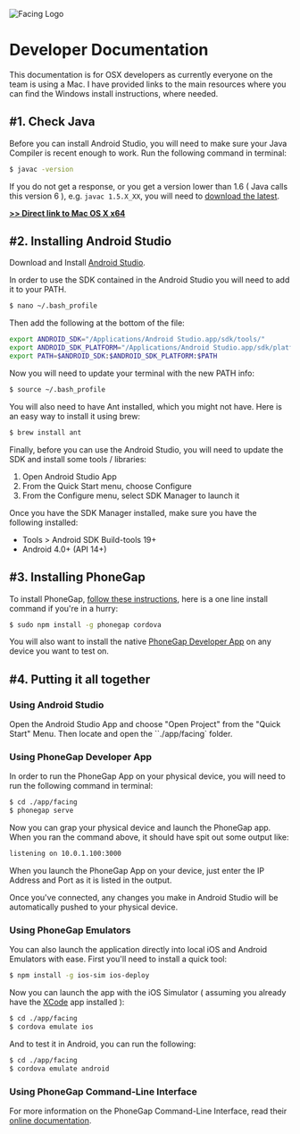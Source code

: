 ![Facing Logo](https://raw.githubusercontent.com/manifestinteractive/facing/master/assets/logo/exports/main/rectangle/logo_rectangle_github.png)



Developer Documentation
===

This documentation is for OSX developers as currently everyone on the team is using a Mac.  I have provided links to the main resources where you can find the Windows install instructions, where needed.

\#1. Check Java
---

Before you can install Android Studio, you will need to make sure your Java Compiler is recent enough to work. Run the following command in terminal:

```bash
$ javac -version
```

If you do not get a response, or you get a version lower than 1.6 ( Java calls this version 6 ), e.g. `javac 1.5.X_XX`, you will need to [download the latest](http://www.oracle.com/technetwork/java/javase/downloads/jdk8-downloads-2133151.html).

**[>> Direct link to Mac OS X x64](http://download.oracle.com/otn-pub/java/jdk/8u11-b12/jdk-8u11-macosx-x64.dmg)**


\#2. Installing Android Studio
---

Download and Install [Android Studio](http://developer.android.com/sdk/installing/studio.html).

In order to use the SDK contained in the Android Studio you will need to add it to your PATH.

```bash
$ nano ~/.bash_profile
```

Then add the following at the bottom of the file:

```bash
export ANDROID_SDK="/Applications/Android Studio.app/sdk/tools/"
export ANDROID_SDK_PLATFORM="/Applications/Android Studio.app/sdk/platform-tools/"
export PATH=$ANDROID_SDK:$ANDROID_SDK_PLATFORM:$PATH
```

Now you will need to update your terminal with the new PATH info:

```bash
$ source ~/.bash_profile
```

You will also need to have Ant installed, which you might not have.  Here is an easy way to install it using brew:

```bash
$ brew install ant
```

Finally, before you can use the Android Studio, you will need to update the SDK and install some tools / libraries:

1. Open Android Studio App
2. From the Quick Start menu, choose Configure
3. From the Configure menu, select SDK Manager to launch it

Once you have the SDK Manager installed, make sure you have the following installed:

* Tools > Android SDK Build-tools 19+
* Android 4.0+ (API 14+)

\#3. Installing PhoneGap
---

To install PhoneGap, [follow these instructions](http://phonegap.com/install/), here is a one line install command if you're in a hurry:

```bash
$ sudo npm install -g phonegap cordova
```

You will also want to install the native [PhoneGap Developer App](http://app.phonegap.com/) on any device you want to test on.

\#4. Putting it all together
---

### Using Android Studio

Open the Android Studio App and choose "Open Project" from the "Quick Start" Menu.  Then locate and open the ``./app/facing` folder.

### Using PhoneGap Developer App

In order to run the PhoneGap App on your physical device, you will need to run the following command in terminal:

```bash
$ cd ./app/facing
$ phonegap serve
```

Now you can grap your physical device and launch the PhoneGap app. When you ran the command above, it should have spit out some output like:

```bash
listening on 10.0.1.100:3000
```

When you launch the PhoneGap App on your device, just enter the IP Address and Port as it is listed in the output.

Once you've connected, any changes you make in Android Studio will be automatically pushed to your physical device.

### Using PhoneGap Emulators

You can also launch the application directly into local iOS and Android Emulators with ease.  First you'll need to install a quick tool:

```bash
$ npm install -g ios-sim ios-deploy
```

Now you can launch the app with the iOS Simulator ( assuming you already have the [XCode](https://developer.apple.com/xcode/) app installed ):

```bash
$ cd ./app/facing
$ cordova emulate ios
```

And to test it in Android, you can run the following:

```bash
$ cd ./app/facing
$ cordova emulate android
```

### Using PhoneGap Command-Line Interface

For more information on the PhoneGap Command-Line Interface, read their [online documentation](http://docs.phonegap.com/en/3.5.0/guide_cli_index.md.html#The%20Command-Line%20Interface).
